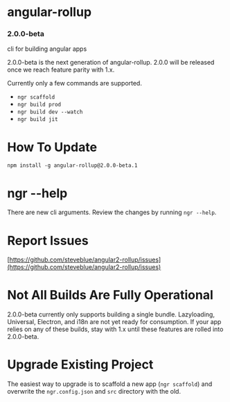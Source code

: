# angular-rollup

### 2.0.0-beta

cli for building angular apps

2.0.0-beta is the next generation of angular-rollup. 2.0.0 will be released once we reach feature parity with 1.x.

Currently only a few commands are supported.

- `ngr scaffold`
- `ngr build prod`
- `ngr build dev --watch`
- `ngr build jit`

# How To Update

`npm install -g angular-rollup@2.0.0-beta.1`

# ngr --help

There are new cli arguments. Review the changes by running `ngr --help`.

# Report Issues

[https://github.com/steveblue/angular2-rollup/issues](https://github.com/steveblue/angular2-rollup/issues)


# Not All Builds Are Fully Operational

2.0.0-beta currently only supports building a single bundle. Lazyloading, Universal, Electron, and i18n are not yet ready for consumption. If your app relies on any of these builds, stay with 1.x until these features are rolled into 2.0.0-beta.

# Upgrade Existing Project

The easiest way to upgrade is to scaffold a new app (`ngr scaffold`) and overwrite the `ngr.config.json` and `src` directory with the old.


